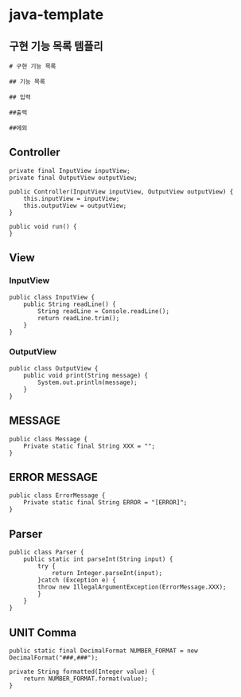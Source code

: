 # java-template

## 구현 기능 목록 템플리
    # 구현 기능 목록
        
    ## 기능 목록

    ## 입력 

    ##출력

    ##에외

## Controller
    private final InputView inputView;
    private final OutputView outputView;

    public Controller(InputView inputView, OutputView outputView) {
        this.inputView = inputView;
        this.outputView = outputView;
    }

    public void run() {
    }

## View
### InputView
    public class InputView {
        public String readLine() {
            String readLine = Console.readLine();
            return readLine.trim();
        }
    }

### OutputView
    public class OutputView {
        public void print(String message) {
            System.out.println(message);
        }
    }

## MESSAGE
    public class Message {
        Private static final String XXX = "";
    }
## ERROR MESSAGE
    public class ErrorMessage {
        Private static final String ERROR = "[ERROR]";
    }

## Parser
    public class Parser {
        public static int parseInt(String input) {
            try {
                return Integer.parseInt(input);
            }catch (Exception e) {
            throw new IllegalArgumentException(ErrorMessage.XXX);
            }
        }
    }      

## UNIT Comma
    public static final DecimalFormat NUMBER_FORMAT = new DecimalFormat("###,###");

    private String formatted(Integer value) {
        return NUMBER_FORMAT.format(value);
    }